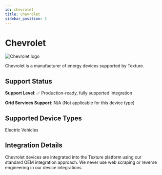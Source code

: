 ```yaml
---
id: chevrolet
title: Chevrolet
sidebar_position: 3
---
```


# Chevrolet

<div style={{ textAlign: 'center', margin: '20px 0' }}>
  <img 
    src="https://device.cms.texture.energy/logo/%20Chevrolet%20Vector%20Icon.svg" 
    alt="Chevrolet logo" 
    style={{ maxWidth: '200px', maxHeight: '150px' }}
  />
</div>

Chevrolet is a manufacturer of energy devices supported by Texture.



## Support Status

**Support Level**: ✅ Production-ready, fully supported integration

**Grid Services Support**: N/A (Not applicable for this device type)

## Supported Device Types

Electric Vehicles

## Integration Details

Chevrolet devices are integrated into the Texture platform using our standard OEM integration approach. We never use web scraping or reverse engineering in our device integrations.




